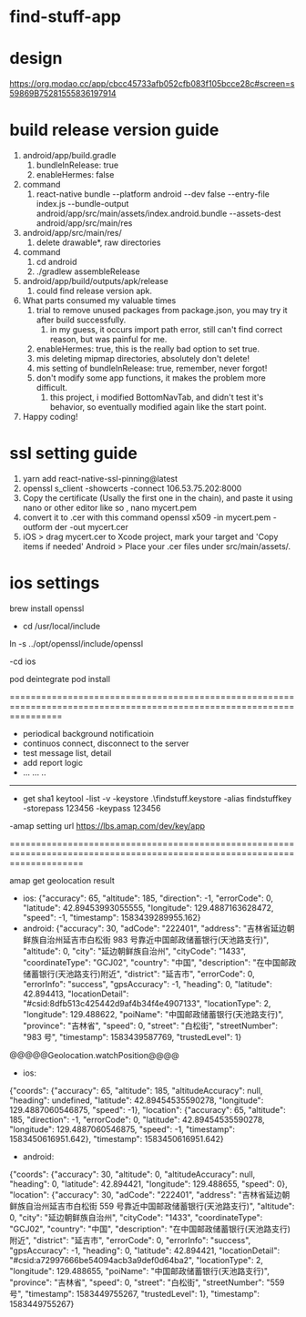 # find-stuff-app

# design

https://org.modao.cc/app/cbcc45733afb052cfb083f105bcce28c#screen=s59869B75281555836197914

# build release version guide

1. android/app/build.gradle
   1. bundleInRelease: true
   2. enableHermes: false
2. command
   1. react-native bundle --platform android --dev false --entry-file index.js --bundle-output android/app/src/main/assets/index.android.bundle --assets-dest android/app/src/main/res
3. android/app/src/main/res/
   1. delete drawable\*, raw directories
4. command
   1. cd android
   2. ./gradlew assembleRelease
5. android/app/build/outputs/apk/release
   1. could find release version apk.
6. What parts consumed my valuable times
   1. trial to remove unused packages from package.json, you may try it after build successfully.
      1. in my guess, it occurs import path error, still can't find correct reason, but was painful for me.
   2. enableHermes: true, this is the really bad option to set true.
   3. mis deleting mipmap directories, absolutely don't delete!
   4. mis setting of bundleInRelease: true, remember, never forgot!
   5. don't modify some app functions, it makes the problem more difficult.
      1. this project, i modified BottomNavTab, and didn't test it's behavior, so eventually modified again like the start point.
7. Happy coding!

# ssl setting guide

1. yarn add react-native-ssl-pinning@latest
2. openssl s_client -showcerts -connect 106.53.75.202:8000
3. Copy the certificate (Usally the first one in the chain), and paste it using nano or other editor like so , nano mycert.pem
4. convert it to .cer with this command openssl x509 -in mycert.pem -outform der -out mycert.cer
5. iOS > drag mycert.cer to Xcode project, mark your target and 'Copy items if needed'
   Android > Place your .cer files under src/main/assets/.

# ios settings

brew install openssl

- cd /usr/local/include

ln -s ../opt/openssl/include/openssl

-cd ios

pod deintegrate
pod install

======================================================================================================================

- periodical background notificatioin
- continuos connect, disconnect to the server
- test message list, detail
- add report logic
- ... ... ..

---

- get sha1
  keytool -list -v -keystore .\findstuff.keystore -alias findstuffkey -storepass 123456 -keypass 123456

-amap setting url
https://lbs.amap.com/dev/key/app

==========================================================================================================================

amap get geolocation result

- ios: {"accuracy": 65, "altitude": 185, "direction": -1, "errorCode": 0, "latitude": 42.89453993055555, "longitude": 129.4887163628472, "speed": -1, "timestamp": 1583439289955.162}
- android: {"accuracy": 30, "adCode": "222401", "address": "吉林省延边朝鲜族自治州延吉市白松街 983 号靠近中国邮政储蓄银行(天池路支行)", "altitude": 0, "city": "延边朝鲜族自治州", "cityCode": "1433", "coordinateType": "GCJ02", "country": "中国", "description": "在中国邮政储蓄银行(天池路支行)附近", "district": "延吉市", "errorCode": 0, "errorInfo": "success", "gpsAccuracy": -1, "heading": 0, "latitude": 42.894413, "locationDetail": "#csid:8dfb513c425442d9af4b34f4e4907133", "locationType": 2, "longitude": 129.488622, "poiName": "中国邮政储蓄银行(天池路支行)", "province": "吉林省", "speed": 0, "street": "白松街", "streetNumber": "983 号", "timestamp": 1583439587769, "trustedLevel": 1}

@@@@@Geolocation.watchPosition@@@@

- ios:

{"coords": {"accuracy": 65, "altitude": 185, "altitudeAccuracy": null, "heading": undefined, "latitude": 42.89454535590278, "longitude": 129.4887060546875, "speed": -1}, "location": {"accuracy": 65, "altitude": 185, "direction": -1, "errorCode": 0, "latitude": 42.89454535590278, "longitude": 129.4887060546875, "speed": -1, "timestamp": 1583450616951.642}, "timestamp": 1583450616951.642}

- android:

{"coords": {"accuracy": 30, "altitude": 0, "altitudeAccuracy": null, "heading": 0, "latitude": 42.894421, "longitude": 129.488655, "speed": 0}, "location": {"accuracy": 30, "adCode": "222401", "address": "吉林省延边朝鲜族自治州延吉市白松街 559 号靠近中国邮政储蓄银行(天池路支行)", "altitude": 0, "city": "延边朝鲜族自治州", "cityCode": "1433", "coordinateType": "GCJ02", "country": "中国", "description": "在中国邮政储蓄银行(天池路支行)附近", "district": "延吉市", "errorCode": 0, "errorInfo": "success", "gpsAccuracy": -1, "heading": 0, "latitude": 42.894421, "locationDetail": "#csid:a72997666be54094acb3a9def0d64ba2", "locationType": 2, "longitude": 129.488655, "poiName": "中国邮政储蓄银行(天池路支行)", "province": "吉林省", "speed": 0, "street": "白松街", "streetNumber": "559 号", "timestamp": 1583449755267, "trustedLevel": 1}, "timestamp": 1583449755267}
